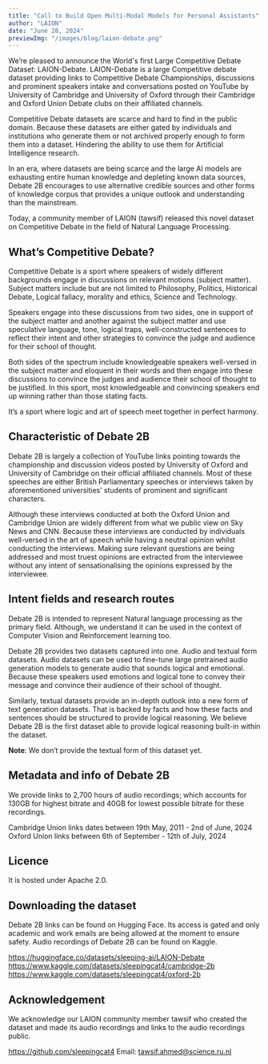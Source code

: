 ```yaml
---
title: "Call to Build Open Multi-Modal Models for Personal Assistants"
author: "LAION"
date: "June 28, 2024"
previewImg: "/images/blog/laion-debate.png"
---
```


We’re pleased to announce the World's first Large Competitive Debate Dataset: LAION-Debate. LAION-Debate is a large Competitive debate dataset providing links to Competitive Debate Championships, discussions and prominent speakers intake and conversations posted on YouTube by University of Cambridge and University of Oxford through their Cambridge and Oxford Union Debate clubs on their affiliated channels.

Competitive Debate datasets are scarce and hard to find in the public domain. Because these datasets are either gated by individuals and institutions who generate them or not archived properly enough to form them into a dataset. Hindering the ability to use them for Artificial Intelligence research.

In an era, where datasets are being scarce and the large AI models are exhausting entire human knowledge and depleting known data sources, Debate 2B encourages to use alternative credible sources and other forms of knowledge corpus that provides a unique outlook and understanding than the mainstream.

Today, a community member of LAION (tawsif) released this novel dataset on Competitive Debate in the field of Natural Language Processing.

## What’s Competitive Debate?

Competitive Debate is a sport where speakers of widely different backgrounds engage in discussions on relevant motions (subject matter). Subject matters include but are not limited to Philosophy, Politics, Historical Debate, Logical fallacy, morality and ethics, Science and Technology.

Speakers engage into these discussions from two sides, one in support of the subject matter and another against the subject matter and use speculative language, tone, logical traps, well-constructed sentences to reflect their intent and other strategies to convince the judge and audience for their school of thought.

Both sides of the spectrum include knowledgeable speakers well-versed in the subject matter and eloquent in their words and then engage into these discussions to convince the judges and audience their school of thought to be justified. In this sport, most knowledgeable and convincing speakers end up winning rather than those stating facts.

It’s a sport where logic and art of speech meet together in perfect harmony.

## Characteristic of Debate 2B

Debate 2B is largely a collection of YouTube links pointing towards the championship and discussion videos posted by University of Oxford and University of Cambridge on their official affiliated channels. Most of these speeches are either British Parliamentary speeches or interviews taken by aforementioned universities’ students of prominent and significant characters.

Although these interviews conducted at both the Oxford Union and Cambridge Union are widely different from what we public view on Sky News and CNN. Because these interviews are conducted by individuals well-versed in the art of speech while having a neutral opinion whilst conducting the interviews. Making sure relevant questions are being addressed and most truest opinions are extracted from the interviewee without any intent of sensationalising the opinions expressed by the interviewee.

## Intent fields and research routes

Debate 2B is intended to represent Natural language processing as the primary field. Although, we understand it can be used in the context of Computer Vision and Reinforcement learning too.

Debate 2B provides two datasets captured into one. Audio and textual form datasets. Audio datasets can be used to fine-tune large pretrained audio generation models to generate audio that sounds logical and emotional. Because these speakers used emotions and logical tone to convey their message and convince their audience of their school of thought.

Similarly, textual datasets provide an in-depth outlook into a new form of text generation datasets. That is backed by facts and how these facts and sentences should be structured to provide logical reasoning. We believe Debate 2B is the first dataset able to provide logical reasoning built-in within the dataset.

**Note**: We don’t provide the textual form of this dataset yet.

## Metadata and info of Debate 2B

We provide links to 2,700 hours of audio recordings; which accounts for 130GB for highest bitrate and 40GB for lowest possible bitrate for these recordings.

Cambridge Union links dates between 19th May, 2011 - 2nd of June, 2024
Oxford Union links between 6th of September - 12th of July, 2024

## Licence

It is hosted under Apache 2.0.

## Downloading the dataset

Debate 2B links can be found on Hugging Face. Its access is gated and only academic and work emails are being allowed at the moment to ensure safety. Audio recordings of Debate 2B can be found on Kaggle.

<https://huggingface.co/datasets/sleeping-ai/LAION-Debate>
<https://www.kaggle.com/datasets/sleepingcat4/cambridge-2b>
<https://www.kaggle.com/datasets/sleepingcat4/oxford-2b>

## Acknowledgement

We acknowledge our LAION community member tawsif who created the dataset and made its audio recordings and links to the audio recordings public.

<https://github.com/sleepingcat4>
Email: <tawsif.ahmed@science.ru.nl>
